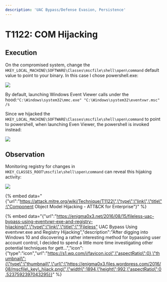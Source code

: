 ```yaml
---
description: 'UAC Bypass/Defense Evasion, Persistence'
---
```


# T1122: COM Hijacking

## Execution

On the compromised system, change the `HKEY_LOCAL_MACHINE\SOFTWARE\Classes\mscfile\shell\open\command` default value to point to your binary. In this case I chose powershell.exe:

![](../.gitbook/assets/com-registry.png)

By default, launching Windows Event Viewer calls under the hood:`"C:\Windows\system32\mmc.exe" "C:\Windows\system32\eventvwr.msc" /s` 

Since we hijacked the `HKEY_LOCAL_MACHINE\SOFTWARE\Classes\mscfile\shell\open\command` to point to powershell, when launching Even Viewer, the powershell is invoked instead:

![](../.gitbook/assets/com-powershell.png)

## Observation

Monitoring registry for changes in `HKEY_CLASSES_ROOT\mscfile\shell\open\command` can reveal this hijaking activity:

![](../.gitbook/assets/com-sysmon.png)

{% embed data="{\"url\":\"https://attack.mitre.org/wiki/Technique/T1122\",\"type\":\"link\",\"title\":\"Component Object Model Hijacking - ATT&CK for Enterprise\"}" %}

{% embed data="{\"url\":\"https://enigma0x3.net/2016/08/15/fileless-uac-bypass-using-eventvwr-exe-and-registry-hijacking/\",\"type\":\"link\",\"title\":\"“Fileless” UAC Bypass Using eventvwr.exe and Registry Hijacking\",\"description\":\"After digging into Windows 10 and discovering a rather interesting method for bypassing user account control, I decided to spend a little more time investigating other potential techniques for gett…\",\"icon\":{\"type\":\"icon\",\"url\":\"https://s1.wp.com/i/favicon.ico\",\"aspectRatio\":0},\"thumbnail\":{\"type\":\"thumbnail\",\"url\":\"https://enigma0x3.files.wordpress.com/2016/08/mscfile\_key\_hijack.png\",\"width\":1894,\"height\":992,\"aspectRatio\":0.5237592397043295}}" %}

